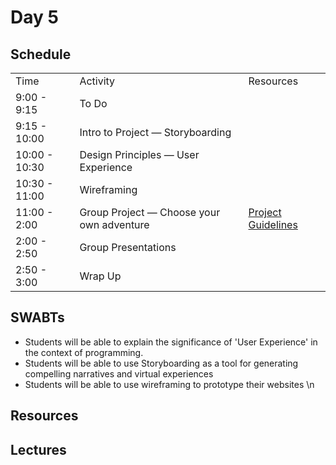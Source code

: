 # Day 5

## Schedule

<table>
    <tr>
        <td>Time</td>
        <td>Activity</td>
        <td>Resources</td>
    </tr>
    <tr>
        <td>9:00 - 9:15</td>
        <td> To Do</td>
        <td>
        </td>
    </tr>
    <tr>
        <td>9:15 - 10:00</td>
        <td> Intro to Project — Storyboarding </td>
        <td>
        </td>
    </tr>
    <tr>
        <td>10:00 - 10:30</td>
        <td> Design Principles — User Experience </td>
        <td>
        </td>
    </tr>
    <tr>
        <td>10:30 - 11:00</td>
        <td> Wireframing </td>
        <td>
        </td>
    </tr>
    <tr>
        <td>11:00 - 2:00</td>
        <td> Group Project — Choose your own adventure </td>
        <td> <a href="http://www.w3schools.com">Project Guidelines</a> 
        </td>
    </tr>
    <tr>
        <td>2:00 - 2:50</td>
        <td> Group Presentations </td>
        <td>
        </td>
    </tr>
    <tr>
        <td>2:50 - 3:00</td>
        <td> Wrap Up </td>
        <td>
        </td>
    </tr>
    
</table>

## SWABTs
* Students will be able to explain the significance of 'User Experience' in the context of programming. 
* Students will be able to use Storyboarding as a tool for generating compelling narratives and virtual experiences 
* Students will be able to use wireframing to prototype their websites \n

## Resources

## Lectures
